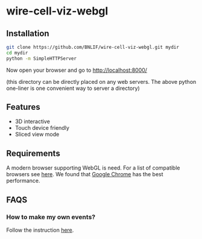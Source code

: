 # wire-cell-viz-webgl

## Installation

```bash
git clone https://github.com/BNLIF/wire-cell-viz-webgl.git mydir
cd mydir
python -m SimpleHTTPServer
```

Now open your browser and go to [http://localhost:8000/](http://localhost:8000/)

(this directory can be directly placed on any web servers. The above python one-liner is one convenient way to server a directory)

## Features

  - 3D interactive
  - Touch device friendly
  - Sliced view mode

## Requirements

A modern browser supporting WebGL is need.
For a list of compatible browsers see [here](http://caniuse.com/#feat=webgl).
We found that [Google Chrome](http://www.google.com/chrome/) has the best performance.

## FAQS

### How to make my own events?
Follow the instruction [here](scripts).
